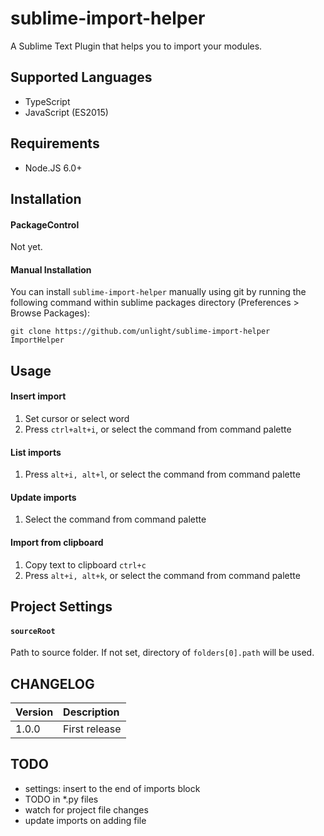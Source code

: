 sublime-import-helper
=====================
A Sublime Text Plugin that helps you to import your modules.

Supported Languages
---
* TypeScript
* JavaScript (ES2015)

## Requirements
* Node.JS 6.0+

Installation
---
#### PackageControl
Not yet.

#### Manual Installation
You can install `sublime-import-helper` manually using git by running the following command
within sublime packages directory (Preferences > Browse Packages):
```
git clone https://github.com/unlight/sublime-import-helper ImportHelper
```

Usage
---
#### Insert import
1. Set cursor or select word
2. Press `ctrl+alt+i`, or select the command from command palette

#### List imports
1. Press `alt+i, alt+l`, or select the command from command palette

#### Update imports
1. Select the command from command palette

#### Import from clipboard
1. Copy text to clipboard `ctrl+c`
2. Press `alt+i, alt+k`, or select the command from command palette

Project Settings
---
#### `sourceRoot`
Path to source folder. If not set, directory of `folders[0].path` will be used.

CHANGELOG
---
| Version | Description   |
|:--------|:--------------|
| 1.0.0   | First release |

TODO
---
* settings: insert to the end of imports block
* TODO in *.py files
* watch for project file changes
* update imports on adding file